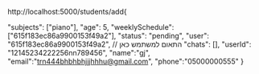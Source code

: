 http://localhost:5000/students/add{
  
  "subjects": ["piano"],
    "age": 5,
    "weeklySchedule": ["615f183ec86a9900153f49a2"], 
    "status": "pending",
    "user": "615f183ec86a9900153f49a2", // התאום למשתמש כאן
    "chats": [],
    "userId": "12145234222256nn789456",
    "name":"gj",
    "email":"trn444bhbhbhjjjhhhu@gmail.com",
    "phone":"05000000555"
}
    

